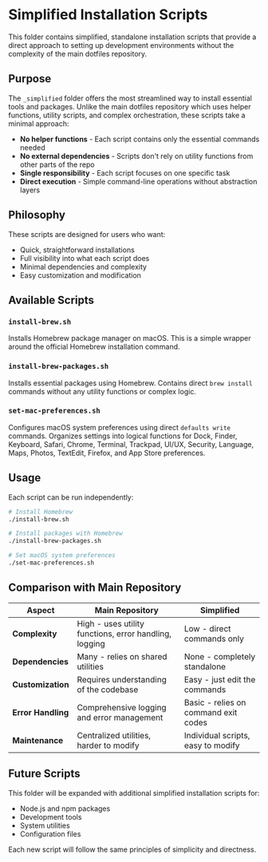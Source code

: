 # Simplified Installation Scripts

This folder contains simplified, standalone installation scripts that provide a direct approach to setting up development environments without the complexity of the main dotfiles repository.

## Purpose

The `_simplified` folder offers the most streamlined way to install essential tools and packages. Unlike the main dotfiles repository which uses helper functions, utility scripts, and complex orchestration, these scripts take a minimal approach:

- **No helper functions** - Each script contains only the essential commands needed
- **No external dependencies** - Scripts don't rely on utility functions from other parts of the repo
- **Single responsibility** - Each script focuses on one specific task
- **Direct execution** - Simple command-line operations without abstraction layers

## Philosophy

These scripts are designed for users who want:
- Quick, straightforward installations
- Full visibility into what each script does
- Minimal dependencies and complexity
- Easy customization and modification

## Available Scripts

### `install-brew.sh`
Installs Homebrew package manager on macOS. This is a simple wrapper around the official Homebrew installation command.

### `install-brew-packages.sh`
Installs essential packages using Homebrew. Contains direct `brew install` commands without any utility functions or complex logic.

### `set-mac-preferences.sh`
Configures macOS system preferences using direct `defaults write` commands. Organizes settings into logical functions for Dock, Finder, Keyboard, Safari, Chrome, Terminal, Trackpad, UI/UX, Security, Language, Maps, Photos, TextEdit, Firefox, and App Store preferences.

## Usage

Each script can be run independently:

```bash
# Install Homebrew
./install-brew.sh

# Install packages with Homebrew
./install-brew-packages.sh

# Set macOS system preferences
./set-mac-preferences.sh
```

## Comparison with Main Repository

| Aspect | Main Repository | Simplified |
|--------|----------------|------------|
| **Complexity** | High - uses utility functions, error handling, logging | Low - direct commands only |
| **Dependencies** | Many - relies on shared utilities | None - completely standalone |
| **Customization** | Requires understanding of the codebase | Easy - just edit the commands |
| **Error Handling** | Comprehensive logging and error management | Basic - relies on command exit codes |
| **Maintenance** | Centralized utilities, harder to modify | Individual scripts, easy to modify |

## Future Scripts

This folder will be expanded with additional simplified installation scripts for:
- Node.js and npm packages
- Development tools
- System utilities
- Configuration files

Each new script will follow the same principles of simplicity and directness.
